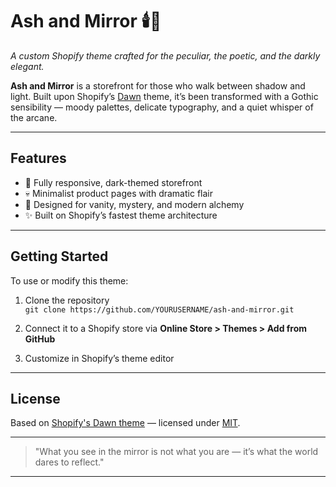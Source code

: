 # Ash and Mirror 🕯️🖤

*A custom Shopify theme crafted for the peculiar, the poetic, and the darkly elegant.*

**Ash and Mirror** is a storefront for those who walk between shadow and light. Built upon Shopify’s [Dawn](https://github.com/Shopify/dawn) theme, it’s been transformed with a Gothic sensibility — moody palettes, delicate typography, and a quiet whisper of the arcane.

---

## Features

- 🔮 Fully responsive, dark-themed storefront
- 💀 Minimalist product pages with dramatic flair
- 🧥 Designed for vanity, mystery, and modern alchemy
- ✨ Built on Shopify’s fastest theme architecture

---

## Getting Started

To use or modify this theme:

1. Clone the repository  
   `git clone https://github.com/YOURUSERNAME/ash-and-mirror.git`

2. Connect it to a Shopify store via **Online Store > Themes > Add from GitHub**

3. Customize in Shopify’s theme editor

---

## License

Based on [Shopify's Dawn theme](https://github.com/Shopify/dawn) — licensed under [MIT](https://opensource.org/licenses/MIT).

---

> "What you see in the mirror is not what you are — it’s what the world dares to reflect."

---

